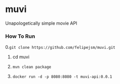 # muvi
Unapologetically simple movie API  

### How To Run

0.`git clone https://github.com/felipejsm/muvi.git` 

1. cd muvi

2. `mvn clean package`

3. `docker run -d -p 8080:8080 -t muvi-api:0.0.1`

